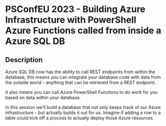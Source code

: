 # PSConfEU 2023 - Building Azure Infrastructure with PowerShell Azure Functions called from inside a Azure SQL DB

## Description

Azure SQL DB now has the ability to call REST endpoints from within the database, this means you can integrate your database code with data from the outside world - anything that can be retrieved from a REST endpoint.

It also means you can call Azure PowerShell Functions to do work for you based on data within your database.

In this session we'll build a database that not only keeps track of our Azure infrastructure - but actually builds it out for us. Imagine if adding a row to a table could kick off a process to actually deploy those Azure resources.
